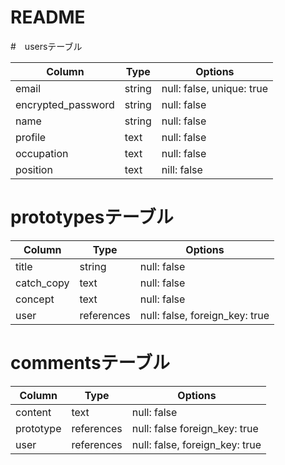 # README

#　usersテーブル

| Column             | Type   | Options                   |
| ------------------ | -------| ------------------------- |
| email              | string | null: false, unique: true |
| encrypted_password | string | null: false               |
| name               | string | null: false               |
| profile            | text   | null: false               |
| occupation         | text   | null: false               |
| position           | text   | nill: false               |

# prototypesテーブル

| Column        | Type       | Options                        |
| ------------- | ---------- | ------------------------------ |
| title         | string     | null: false                    |
| catch_copy    | text       | null: false                    |
| concept       | text       | null: false                    |
| user          | references | null: false, foreign_key: true |

# commentsテーブル　

| Column        | Type       | Options                        |
| ------------- | ---------- | ------------------------------ |
| content       | text       | null: false                    |
| prototype     | references | null: false  foreign_key: true |
| user          | references | null: false, foreign_key: true |